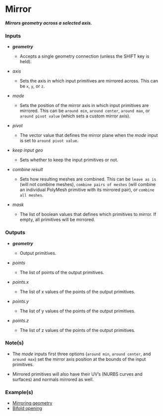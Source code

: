 # Mirror

**_Mirrors geometry across a selected axis._**


### Inputs

* **_geometry_**

  * Accepts a single geometry connection (unless the SHIFT key is held).

* _axis_

  * Sets the axis in which input primitives are mirrored across. This can be `x`, `y`, or `z`.

* _mode_

  * Sets the position of the mirror axis in which input primitives are mirrored. This can be `around min`, `around center`, `around max`, or `around pivot value` (which sets a custom mirror axis).

* _pivot_

  * The vector value that defines the mirror plane when the _mode_ input is set to `around pivot value`.

* _keep input geo_

  * Sets whether to keep the input primitives or not.

* _combine result_

  * Sets how resulting meshes are combined. This can be `leave as is` (will not combine meshes), `combine pairs of meshes` (will combine an individual PolyMesh primitive with its mirrored pair), or `combine all meshes`.

* _mask_

  * The list of boolean values that defines which primitives to mirror. If empty, all primitives will be mirrored.


### Outputs

* **_geometry_**

  * Output primitives.

* _points_

  * The list of points of the output primitives.

* _points.x_

  * The list of x values of the points of the output primitives.

* _points.y_

  * The list of y values of the points of the output primitives.

* _points.z_

  * The list of z values of the points of the output primitives.


### Note(s)

* The _mode_ inputs first three options (`around min`, `around center`, and `around max`) set the mirror axis position at the bounds of the input primitives.

* Mirrored primitives will also have their UV’s (NURBS curves and surfaces) and normals mirrored as well.


### Example(s)



* <a href="https://creator.trimble.com/graph?assetURI=whp:a562497a-84f6-44e1-a061-3aec106c2029&version=latest" target="_blank">Mirroring geometry</a>
* <a href="https://creator.trimble.com/graph?assetURI=whp:aa44f91a-92e4-4c34-a541-3392071e5065&version=latest" target="_blank">Bifold opening</a>
